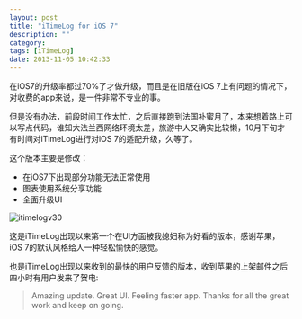 ```yaml
---
layout: post
title: "iTimeLog for iOS 7"
description: ""
category: 
tags: [iTimeLog]
date: 2013-11-05 10:42:33
---
```


在iOS7的升级率都过70%了才做升级，而且是在旧版在iOS 7上有问题的情况下，对收费的app来说，是一件非常不专业的事。

但是没有办法，前段时间工作太忙，之后直接跑到法国补蜜月了，本来想着路上可以写点代码，谁知大法兰西网络环境太差，旅游中人又确实比较懒，10月下旬才有时间对iTimeLog进行对iOS 7的适配升级，久等了。

这个版本主要是修改：
  
* 在iOS7下出现部分功能无法正常使用  
* 图表使用系统分享功能  
* 全面升级UI

![itimelogv30](http://interbbs.b0.upaiyun.com/itimelogv30.jpg)

这是iTimeLog出现以来第一个在UI方面被我媳妇称为好看的版本，感谢苹果，iOS 7的默认风格给人一种轻松愉快的感觉。

也是iTimeLog出现以来收到的最快的用户反馈的版本，收到苹果的上架邮件之后四小时有用户发来了贺电:

> Amazing update. Great UI. Feeling faster app. Thanks for all the great work and keep on going.

